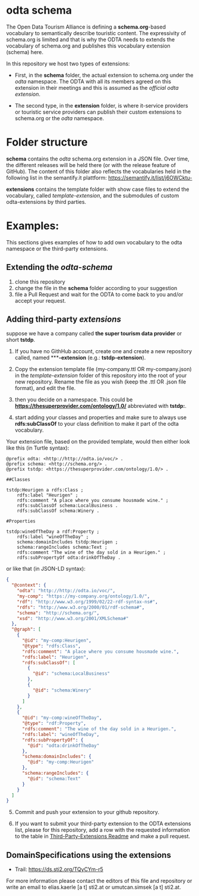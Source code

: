 # odta schema

The Open Data Tourism Alliance is defining a **schema.org**-based vocabulary to semantically describe touristic content. The expressivity of schema.org is limited and that is why the ODTA needs to extends the vocabulary of schema.org and publishes this vocabulary extension (schema) here.

In this repository we host two types of extensions:

* First, in the **schema** folder, the actual extension to schema.org under the *odta* namespace. The ODTA with all its members agreed on this extension in their meetings and this is assumed as the *official odta extension*.

* The second type, in the **extension** folder, is where it-service providers or touristic service providers can publish their custom extensions to schema.org or the *odta* namespace.

# Folder structure

**schema** contains the *odta* schema.org extension in a JSON file. Over time, the different releases will be held there (or with the release feature of GitHub). The content of this folder also reflects the vocabularies held in the following list in the semantify.it plattform: https://semantify.it/list/j6OWCktu-

**extensions** contains the template folder with show case files to extend the vocabulary, called *template-extension*, and the submodules of custom odta-extensions by third parties.

# Examples:

This sections gives examples of how to add own vocabulary to the odta namespace or the third-party extensions.

## Extending the *odta-schema*

1. clone this repository
2. change the file in the **schema** folder according to your suggestion
3. file a Pull Request and wait for the ODTA to come back to you and/or accept your request.

## Adding third-party *extensions*

suppose we have a company called **the super tourism data provider** or short **tstdp**.

1. If you have no GithHub account, create one and create a new repository called, named *****-extension** (e.g.: **tstdp-extension**).

2. Copy the extension template file (my-company.ttl OR my-company.json) in the *template-extension* folder of this repository into the root of your new repository. Rename the file as you wish (keep the .ttl OR .json file format), and edit the file.
3. then you decide on a namespace. This could be **https://thesuperprovider.com/ontology/1.0/** abbreviated with **tstdp:**.
4. start adding your classes and properties and make sure to always use **rdfs:subClassOf** to your class definition to make it part of the odta vocabulary.

Your extension file, based on the provided template, would then either look like this (in Turtle syntax):

```turtle
@prefix odta: <http://http://odta.io/voc/> .
@prefix schema: <http://schema.org/> .
@prefix tstdp: <https://thesuperprovider.com/ontology/1.0/> .

##Classes

tstdp:Heurigen a rdfs:Class ;
    rdfs:label "Heurigen" ;
    rdfs:comment "A place where you consume housmade wine." ;
    rdfs:subClassOf schema:LocalBusiness .
    rdfs:subClassOf schema:Winery .

#Properties

tstdp:wineOfTheDay a rdf:Property ;
    rdfs:label "wineOfTheDay" ;
    schema:domainIncludes tstdp:Heurigen ;
    schema:rangeIncludes schema:Text ;
    rdfs:comment "The wine of the day sold in a Heurigen." ;
    rdfs:subPropertyOf odta:drinkOfTheDay .
```
or like that (in JSON-LD syntax):

```json
{
  "@context": {
    "odta": "http://http://odta.io/voc/",
    "my-comp": "https://my-company.org/ontology/1.0/",
    "rdf": "http://www.w3.org/1999/02/22-rdf-syntax-ns#",
    "rdfs": "http://www.w3.org/2000/01/rdf-schema#",
    "schema": "http://schema.org/",
    "xsd": "http://www.w3.org/2001/XMLSchema#"
  },
  "@graph": [
    {
      "@id": "my-comp:Heurigen",
      "@type": "rdfs:Class",
      "rdfs:comment": "A place where you consume housmade wine.",
      "rdfs:label": "Heurigen",
      "rdfs:subClassOf": [
        {
          "@id": "schema:LocalBusiness"
        },
        {
          "@id": "schema:Winery"
        }
      ]
    },
    {
      "@id": "my-comp:wineOfTheDay",
      "@type": "rdf:Property",
      "rdfs:comment": "The wine of the day sold in a Heurigen.",
      "rdfs:label": "wineOfTheDay",
      "rdfs:subPropertyOf": {
        "@id": "odta:drinkOfTheDay"
      },
      "schema:domainIncludes": {
        "@id": "my-comp:Heurigen"
      },
      "schema:rangeIncludes": {
        "@id": "schema:Text"
      }
    }
  ]
}
```

5. Commit and push your extension to your github repository.

6. If you want to submit your third-party extension to the ODTA extensions list, please for this repository, add a row with the requested information to the table in [Third-Party-Extensions Readme](extensions/README.md) and make a pull request.

## DomainSpecifications using the extensions

* Trail: https://ds.sti2.org/TQyCYm-r5

For more information please contact the editors of this file and repository or write an email to elias.kaerle [a t] sti2.at or umutcan.simsek [a t] sti2.at.
